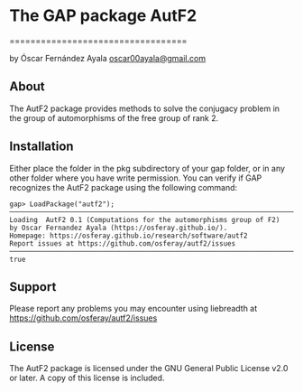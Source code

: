 # The GAP package AutF2
==================================

by Óscar Fernández Ayala <oscar00ayala@gmail.com>

About
-----

The AutF2 package provides methods to solve the conjugacy problem in the group of automorphisms of the free group of rank 2.

Installation
------------

Either place the folder in the pkg subdirectory of your gap folder, or in any other folder where you have write permission. You can verify if GAP recognizes the AutF2 package using the following command:

    gap> LoadPackage("autf2");
	─────────────────────────────────────────────────────────────────────────────
	Loading  AutF2 0.1 (Computations for the automorphisms group of F2)
	by Oscar Fernandez Ayala (https://osferay.github.io/).
	Homepage: https://osferay.github.io/research/software/autf2
	Report issues at https://github.com/osferay/autf2/issues
	─────────────────────────────────────────────────────────────────────────────
	true

Support
-------

Please report any problems you may encounter using liebreadth at
<https://github.com/osferay/autf2/issues>



License
-------

The AutF2 package is licensed under the GNU General Public License v2.0 or later. A copy of this license is included.
